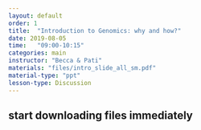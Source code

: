 ```yaml
---
layout: default
order: 1
title:  "Introduction to Genomics: why and how?"
date: 2019-08-05
time:   "09:00-10:15"
categories: main
instructor: "Becca & Pati"
materials: "files/intro_slide_all_sm.pdf"
material-type: "ppt"
lesson-type: Discussion
---
```


## start downloading files immediately
